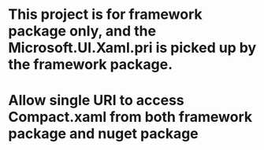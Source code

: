 # This project is for framework package only, and the Microsoft.UI.Xaml.pri is picked up by the framework package.
# Allow single URI to access Compact.xaml from both framework package and nuget package

<ResourceDictionary xmlns="http://schemas.microsoft.com/winfx/2006/xaml/presentation">
    <ResourceDictionary.MergedDictionaries>
        <ResourceDictionary Source="ms-appx:///Microsoft.UI.Xaml/DensityStyles/Compact.xaml"/>
    </ResourceDictionary.MergedDictionaries>
</ResourceDictionary>